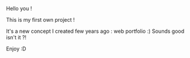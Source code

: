Hello you ! 

This is my first own project ! 

It's a new concept I created few years ago : web portfolio :) Sounds good isn't it ?!

Enjoy :D
